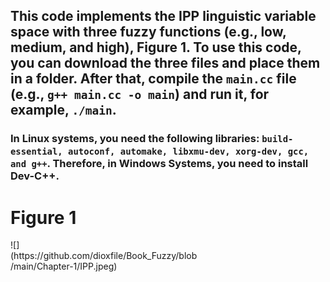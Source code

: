 ## This code implements the IPP linguistic variable space with three fuzzy functions (e.g., low, medium, and high), Figure 1. To use this code, you can download the three files and place them in a folder. After that, compile the `main.cc` file (e.g., `g++ main.cc -o main`) and run it, for example, `./main`.
### In Linux systems, you need the following libraries: `build-essential, autoconf, automake, libxmu-dev, xorg-dev, gcc, and g++`. Therefore, in Windows Systems, you need to install Dev-C++.

# Figure 1
<div style="width: 60%; height: 60%">
![](https://github.com/dioxfile/Book_Fuzzy/blob/main/Chapter-1/IPP.jpeg)
</div>
